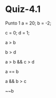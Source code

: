 # Quiz-4.1
Punto 1
a = 20; b = -2;

c = 0; d = 1;

 a > b

 b > d

 a > b && c > d

 a == b

 a && b > c

 ~~b

